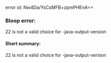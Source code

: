 error id: Nw4Da/YsCsMFB+zpmPHEnA==
### Bloop error:

22 is not a valid choice for -java-output-version
#### Short summary: 

22 is not a valid choice for -java-output-version